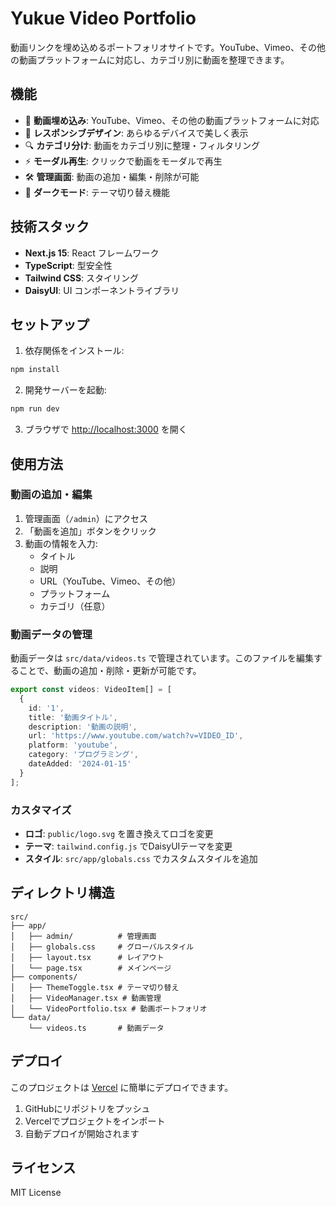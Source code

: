 # Yukue Video Portfolio

動画リンクを埋め込めるポートフォリオサイトです。YouTube、Vimeo、その他の動画プラットフォームに対応し、カテゴリ別に動画を整理できます。

## 機能

- 🎥 **動画埋め込み**: YouTube、Vimeo、その他の動画プラットフォームに対応
- 📱 **レスポンシブデザイン**: あらゆるデバイスで美しく表示
- 🔍 **カテゴリ分け**: 動画をカテゴリ別に整理・フィルタリング
- ⚡ **モーダル再生**: クリックで動画をモーダルで再生
- 🛠️ **管理画面**: 動画の追加・編集・削除が可能
- 🌙 **ダークモード**: テーマ切り替え機能

## 技術スタック

- **Next.js 15**: React フレームワーク
- **TypeScript**: 型安全性
- **Tailwind CSS**: スタイリング
- **DaisyUI**: UI コンポーネントライブラリ

## セットアップ

1. 依存関係をインストール:
```bash
npm install
```

2. 開発サーバーを起動:
```bash
npm run dev
```

3. ブラウザで [http://localhost:3000](http://localhost:3000) を開く

## 使用方法

### 動画の追加・編集

1. 管理画面（`/admin`）にアクセス
2. 「動画を追加」ボタンをクリック
3. 動画の情報を入力:
   - タイトル
   - 説明
   - URL（YouTube、Vimeo、その他）
   - プラットフォーム
   - カテゴリ（任意）

### 動画データの管理

動画データは `src/data/videos.ts` で管理されています。このファイルを編集することで、動画の追加・削除・更新が可能です。

```typescript
export const videos: VideoItem[] = [
  {
    id: '1',
    title: '動画タイトル',
    description: '動画の説明',
    url: 'https://www.youtube.com/watch?v=VIDEO_ID',
    platform: 'youtube',
    category: 'プログラミング',
    dateAdded: '2024-01-15'
  }
];
```

### カスタマイズ

- **ロゴ**: `public/logo.svg` を置き換えてロゴを変更
- **テーマ**: `tailwind.config.js` でDaisyUIテーマを変更
- **スタイル**: `src/app/globals.css` でカスタムスタイルを追加

## ディレクトリ構造

```
src/
├── app/
│   ├── admin/          # 管理画面
│   ├── globals.css     # グローバルスタイル
│   ├── layout.tsx      # レイアウト
│   └── page.tsx        # メインページ
├── components/
│   ├── ThemeToggle.tsx # テーマ切り替え
│   ├── VideoManager.tsx # 動画管理
│   └── VideoPortfolio.tsx # 動画ポートフォリオ
└── data/
    └── videos.ts       # 動画データ
```

## デプロイ

このプロジェクトは [Vercel](https://vercel.com/) に簡単にデプロイできます。

1. GitHubにリポジトリをプッシュ
2. Vercelでプロジェクトをインポート
3. 自動デプロイが開始されます

## ライセンス

MIT License
